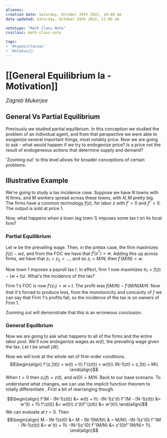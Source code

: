 ```yaml
---
aliases:
creation date: Saturday, October 29th 2022, 10:40 am
date updated: Saturday, October 29th 2022, 11:00 am

notetype: "Math Class Note"
cssclass: math-class-note

tags: 
- '#types/classes'
- '#status/🚧'
---
```


# [[General Equilibrium Ia - Motivation]]
<span style = "font-size:120%"><i >Zagreb Mukerjee </i></span>

## General Vs Partial Equilibrium

Previously we studied partial equilibrium. In this conception we studied the problem of an individual agent, and from that perspective we were able to exogenize several important things, most notably price. Now we are going to ask - what would happen if we try to endogenize price? Is a price not the result of endogeneous actions that determine supply and demand?

'Zooming out' to this level allows for broader conceptions of certain problems. 

## Illustrative Example

We're going to study a tax incidence case. Suppose we have $N$ towns with $N$ firms, and $M$ workers spread across these towns, with $N, M$ pretty big. The firms have a common technology $f(z)$, for labor $z$ with $f'>0$ and $f'' < 0$. The output is sold at price $1$. 

Now, what happens when a town (eg town 1) imposes some tax $t$ on its local firm?

### Partial Equilibrium

Let $w$ be the prevailing wage. Then, in the pretax case, the firm maximizes $f(z) -wz$, and from the FOC we have that $f'(z^*) = w$. Adding this up across firms, we have that $z_1 = z_2 = \ldots$, and so $z_i = M/N$; then $f'(M/N) = w$. 

Now town 1 imposes a payroll tax $t$. In effect, firm 1 now maximizes $\pi_1 = f(z) - (w+t)z$. What's the incidence of this tax? 

Firm 1's FOC is now $f'(z_1) = w + t$. The profit was $f(M/N) - f'(M/N)M/N$. Now that it's forced to produce less, from the monotonicity and concavity of $f$ we can say that Firm 1's profits fall, so the incidence of the tax is on owners of Firm 1. 

Zooming out will demonstrate that this is an erroneous conclusion. 

### General Equilbrium

Now we are going to ask what happens to all of the firms and the entire labor pool. We'll now endogenize wages as $w(t)$, the prevailing wage given the tax. Let $t$ be small ($dt$). 

Now we will look at the whole set of first-order conditions. 
$$\begin{align}
f'(z_1(t)) = w(t) + t\\
f'(z(t)) = w(t)\\
(N-1)zt) + z_1(t) = M\\
\end{align}$$
When $t = 0$ then $z_1(t) = z(t)$, and $w(0) = M/N$. Back to our base scenario. To understand what changes, we can use the implicit function theorem to totally differentiate . First a bit of rearranging though. 

$$\begin{align}
f'(M - (N-1)z(t)) &= w(t) + t\\
-(N-1)z'(t) f''(M - (N-1)z(t)) &= w'(t) + 1\\
f'(z(t)) &= w(t)\\
z'(t)f''(z(t)) &= w'(t)\\
\end{align}$$
We can evaluate at $t = 0$. Then
$$\begin{align}
M - (N-1)z(0) &= M - (N-1)M/N\\
& = M/N\\
-(N-1)z'(0) f''(M - (N-1)z(t)) &= w'(t) + 1\\
-(N-1)z'(0) f''(M/N) &= z'(0)f''(M/N)+ 1\\
\end{align}$$